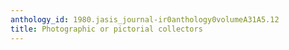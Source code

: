 ```yaml
---
anthology_id: 1980.jasis_journal-ir0anthology0volumeA31A5.12
title: Photographic or pictorial collectors
---
```

